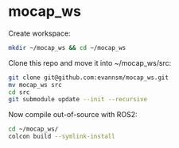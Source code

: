 # mocap_ws

Create workspace:
```bash
mkdir ~/mocap_ws && cd ~/mocap_ws
```

Clone this repo and move it into ~/mocap_ws/src:
```bash
git clone git@github.com:evannsm/mocap_ws.git
mv mocap_ws src
cd src
git submodule update --init --recursive
```

Now compile out-of-source with ROS2:
```bash
cd ~/mocap_ws/
colcon build --symlink-install
```


